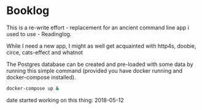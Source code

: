 # Booklog

This is a re-write effort - replacement for an ancient command line app i used to use - Readinglog.

While I need a new app, I might as well get acquainted with http4s, doobie, circe, cats-effect and whatnot

The Postgres database can be created and pre-loaded with some data by running this simple command (provided you have docker running and docker-compose installed).

```bash
docker-compose up &
```

date started working on this thing: 2018-05-12
